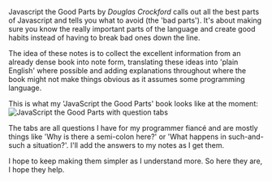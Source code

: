 Javascript the Good Parts by _Douglas Crockford_ calls out all the best parts of Javascript and tells you what to avoid (the 'bad parts'). It's about making sure you know the really important parts of the language and create good habits instead of having to break bad ones down the line.

The idea of these notes is to collect the excellent information from an already dense book into note form, translating these ideas into 'plain English' where possible and adding explanations throughout where the book might not make things obvious as it assumes some programming language.

This is what my 'JavaScript the Good Parts' book looks like at the moment:
![JavaScript the Good Parts with question tabs](https://github.com/iteles/Javascript-the-Good-Parts/raw/master/images/Javascript%20the%20Good%20Parts%20book%20with%20tabs.jpg "JavaScript the Good Parts book image with question tabs")

The tabs are all questions I have for my programmer fiancé and are mostly things like 'Why is there a semi-colon here?' or 'What happens in such-and-such a situation?'. I'll add the answers to my notes as I get them.

I hope to keep making them simpler as I understand more. So here they are, I hope they help.
